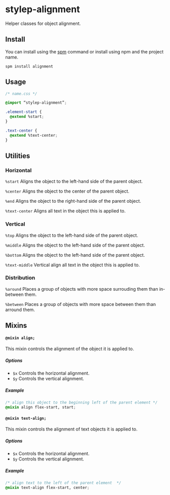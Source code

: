 # stylep-alignment

Helper classes for object alignment.

## Install
You can install using the [spm](https://github.com/stylep/stylep) command or install using npm and the project name.

``` shell
spm install alignment
```

## Usage
``` css
/* name.css */

@import “stylep-alignment”;

.element-start {
  @extend %start;
}

.text-center {
  @extend %text-center;
}
```

## Utilities

### Horizontal

`%start` Aligns the object to the left-hand side of the parent object.

`%center` Aligns the object to the center of the parent object.

`%end` Aligns the object to the right-hand side of the parent object.

`%text-center` Aligns all text in the object this is applied to.

### Vertical

`%top` Aligns the object to the left-hand side of the parent object.

`%middle` Aligns the object to the left-hand side of the parent object.

`%bottom` Aligns the object to the left-hand side of the parent object.

`%text-middle` Vertical align all text in the object this is applied to.

### Distribution

`%around` Places a group of objects with more space surrouding them than in-between them.

`%between` Places a group of objects with more space between them than arround them.

## Mixins

#### `@mixin align;`
This mixin controls the alignment of the object it is applied to.

##### Options

* `$x` Controls the horizontal alignment.
* `$y` Controls the vertical alignment.

##### Example
```css
/* align this object to the beginning left of the parent element */
@mixin align flex-start, start;
```

#### `@mixin text-align;`
This mixin controls the alignment of text objects it is applied to.

##### Options

* `$x` Controls the horizontal alignment.
* `$y` Controls the vertical alignment.

##### Example
```css
/* align text to the left of the parent element  */
@mixin text-align flex-start, center;
```

